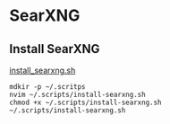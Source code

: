 # SearXNG

## Install SearXNG
[install_searxng.sh](https://github.com/EDUnter/development-enviroment/blob/main/searxng/install_searxng.sh)
```
mdkir -p ~/.scritps
nvim ~/.scripts/install-searxng.sh
chmod +x ~/.scripts/install-searxng.sh
~/.scripts/install-searxng.sh
```
